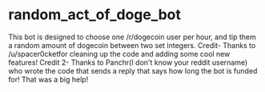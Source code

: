 random_act_of_doge_bot
======================
This bot is designed to choose one /r/dogecoin user per hour, and tip them a random amount of dogecoin between two set integers.
Credit- Thanks to /u/spacer0cketfor cleaning up the code and adding some cool new features!
Credit 2- Thanks to Panchr(I don't know your reddit username) who wrote the code that sends a reply that says how long the bot is funded for! That was a big help!
